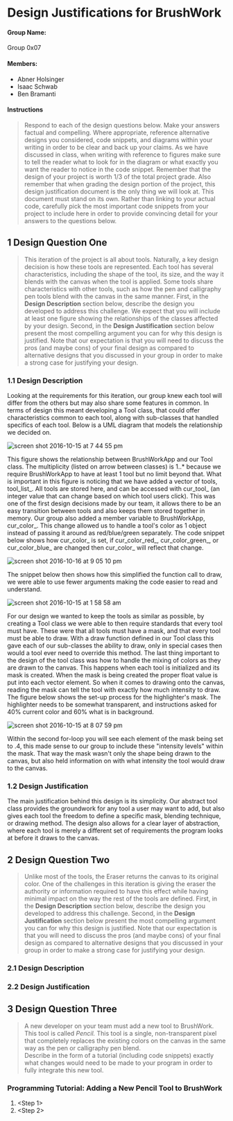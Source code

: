 # Design Justifications for BrushWork
#### Group Name:
Group 0x07

#### Members:
- Abner Holsinger
- Isaac Schwab
- Ben Bramanti

#### Instructions
> Respond to each of the design questions below.  Make your answers factual and compelling.  Where appropriate, reference alternative designs you considered, code snippets, and diagrams within your writing in order to be clear and back up your claims.  As we have discussed in class, when writing with reference to figures make sure to tell the reader what to look for in the diagram or what exactly you want the reader to notice in the code snippet.  Remember that the design of your project is worth 1/3 of the total project grade.  Also remember that when grading the design portion of the project, this design justification document is the only thing we will look at.  This document must stand on its own.  Rather than linking to your actual code, carefully pick the most important code snippets from your project to include here in order to provide convincing detail for your answers to the questions below.


## 1  Design Question One
> This iteration of the project is all about tools. Naturally, a key design decision is how these tools are represented. Each tool has several characteristics, including the shape of the tool, its size, and the way it blends with the canvas when the tool is applied. Some tools share characteristics with other tools, such as how the pen and calligraphy pen tools blend with the canvas in the same manner.
> First, in the **Design Description** section below, describe the design you developed to address this challenge. We expect that you will include at least one figure showing the relationships of the classes affected by your design. Second, in the **Design Justification** section below present the most compelling argument you can for why this design is justified.  Note that our expectation is that you will need to discuss the pros (and maybe cons) of your final design as compared to alternative designs that you discussed in your group in order to make a strong case for justifying your design.

### 1.1 Design Description
Looking at the requirements for this iteration, our group knew each tool will differ from the others but
may also share some features in common.  In terms of design this meant developing a Tool class, that could offer
characteristics common to each tool, along with sub-classes that handled specifics of each tool.  Below is a UML diagram that models the relationship we decided on.

![screen shot 2016-10-15 at 7 44 55 pm](https://media.github.umn.edu/user/5831/files/0136a68c-9310-11e6-9d11-ccb9a37700e7)

This figure shows the relationship between BrushWorkApp and our Tool class.  The multiplicity (listed on arrow between classes) is 1..* because we require BrushWorkApp to have at least 1 tool but no limit beyond that.  What is important in this figure is noticing that we have added a vector of tools, tool_list_.  All tools are stored here, and can be accessed with cur_tool_ (an integer value that can change based on which tool users click).  This was one of the first design decisions made by our team, it allows there to be an easy transition between tools and also keeps them stored together in memory.  Our group also added a member variable to BrushWorkApp, cur_color_.  This change allowed us to handle a tool's color as 1 object instead of passing it around as red/blue/green separately.  The code snippet below shows how cur_color_ is set, if cur_color_red_, cur_color_green_, or cur_color_blue_ are changed then cur_color_ will reflect that change.

![screen shot 2016-10-16 at 9 05 10 pm](https://media.github.umn.edu/user/5831/files/5a11b01a-93e4-11e6-9dd3-7bf42dbea4de)


The snippet below then shows how this simplified the function call to draw, we were able to use fewer arguments making the code easier to read and understand.

![screen shot 2016-10-15 at 1 58 58 am](https://media.github.umn.edu/user/5831/files/6979b3fa-927b-11e6-96bc-57a0ac84a059)

For our design we wanted to keep the tools as similar as possible, by creating a Tool class we were able to then require standards that every tool must have.  These were that all tools must have a mask, and that every tool must be able to draw. With a draw function defined in our Tool class this gave each of our sub-classes the ability to draw, only in special cases then would a tool ever need to override this method.  The last thing important to the design of the tool class was how to handle the mixing of colors as they are drawn to the canvas.  This happens when each tool is initialized and its mask is created.  When the mask is being created the proper float value is put into each vector element.  So when it comes to drawing onto the canvas, reading the mask can tell the tool with exactly how much intensity to draw. The figure below shows the set-up process for the highlighter's mask.  The highlighter needs to be somewhat transparent, and instructions asked for 40% current color and 60% what is in background.

![screen shot 2016-10-15 at 8 07 59 pm](https://media.github.umn.edu/user/5831/files/1f20cb42-9314-11e6-971e-21713c231d4d)

Within the second for-loop you will see each element of the mask being set to .4, this made sense to our group to include these "intensity levels" within the mask.  That way the mask wasn't only the shape being drawn to the canvas, but also held information on with what intensity the tool would draw to the canvas.

### 1.2 Design Justification
The main justification behind this design is its simplicity.  Our abstract tool class provides the groundwork for any tool a user may want to add, but also gives each tool the freedom to define a specific mask, blending technique, or drawing method.  The design also allows for a clear layer of abstraction, where each tool is merely a different set of requirements the program looks at before it draws to the canvas.

## 2  Design Question Two
> Unlike most of the tools, the Eraser returns the canvas to its original color. One of the challenges in this iteration is giving the eraser the authority or information required to have this effect while having minimal impact on the way the rest of the tools are defined.
> First, in the **Design Description** section below, describe the design you developed to address this challenge.  Second, in the **Design Justification** section below present the most compelling argument you can for why this design is justified.  Note that our expectation is that you will need to discuss the pros (and maybe cons) of your final design as compared to alternative designs that you discussed in your group in order to make a strong case for justifying your design.

### 2.1 Design Description

### 2.2 Design Justification


## 3  Design Question Three
> A new developer on your team must add a new tool to BrushWork. This tool is called  _Pencil._ This tool is a single, non-transparent pixel that completely replaces the existing colors on the canvas in the same way as the pen or calligraphy pen blend.  
> Describe in the form of a tutorial (including code snippets) exactly what changes would need to be made to your program in order to fully integrate this new tool.

### Programming Tutorial: Adding a New Pencil Tool to BrushWork

1. <Step 1>
2. <Step 2>
<etc>
